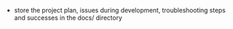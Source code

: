 - store the project plan, issues during development, troubleshooting steps and successes in the docs/ directory